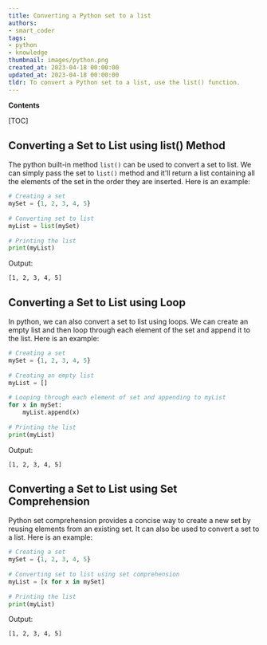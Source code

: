 ```yaml
---
title: Converting a Python set to a list
authors:
- smart_coder
tags:
- python
- knowledge
thumbnail: images/python.png
created_at: 2023-04-18 00:00:00
updated_at: 2023-04-18 00:00:00
tldr: To convert a Python set to a list, use the list() function.
---
```


**Contents**

[TOC]

## Converting a Set to List using list() Method

The python built-in method `list()` can be used to convert a set to list. We can simply pass the set to `list()` method and it'll return a list containing all the elements of the set in the order they are inserted. Here is an example:

```python
# Creating a set
mySet = {1, 2, 3, 4, 5}
  
# Converting set to list
myList = list(mySet)
  
# Printing the list
print(myList)
```

Output:
```
[1, 2, 3, 4, 5]
```



## Converting a Set to List using Loop

In python, we can also convert a set to list using loops. We can create an empty list and then loop through each element of the set and append it to the list. Here is an example:

```python
# Creating a set
mySet = {1, 2, 3, 4, 5}
  
# Creating an empty list
myList = []
  
# Looping through each element of set and appending to myList
for x in mySet:
    myList.append(x)
  
# Printing the list
print(myList)
```

Output:
```
[1, 2, 3, 4, 5]
```



## Converting a Set to List using Set Comprehension

Python set comprehension provides a concise way to create a new set by reusing elements from an existing set. It can also be used to convert a set to a list. Here is an example:

```python
# Creating a set
mySet = {1, 2, 3, 4, 5}
  
# Converting set to list using set comprehension
myList = [x for x in mySet]
  
# Printing the list
print(myList)
```

Output:
```
[1, 2, 3, 4, 5]
```
